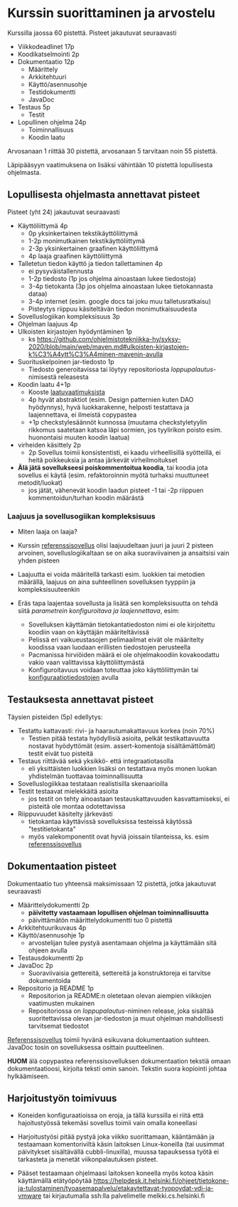 # Kurssin suorittaminen ja arvostelu

Kurssilla jaossa 60 pistettä. Pisteet jakautuvat seuraavasti

- Viikkodeadlinet 17p
- Koodikatselmointi 2p
- Dokumentaatio 12p
  - Määrittely
  - Arkkitehtuuri
  - Käyttö/asennusohje
  - Testidokumentti
  - JavaDoc
- Testaus 5p
  - Testit
- Lopullinen ohjelma 24p
  - Toiminnallisuus
  - Koodin laatu

Arvosanaan 1 riittää 30 pistettä, arvosanaan 5 tarvitaan noin 55 pistettä.

Läpipääsyyn vaatimuksena on lisäksi vähintään 10 pistettä lopullisesta ohjelmasta.

## Lopullisesta ohjelmasta annettavat pisteet

Pisteet (yht 24) jakautuvat seuraavasti

- Käyttöliittymä 4p
  - 0p yksinkertainen tekstikäyttöliittymä
  - 1-2p monimutkainen tekstikäyttöliittymä
  - 2-3p yksinkertainen graafinen käyttöliittymä
  - 4p laaja graafinen käyttöliittymä
- Talletetun tiedon käyttö ja tiedon tallettaminen 4p
  - ei pysyväistallennusta
  - 1-2p tiedosto (1p jos ohjelma ainoastaan lukee tiedostoja)
  - 3-4p tietokanta (3p jos ohjelma ainoastaan lukee tietokannasta dataa)
  - 3-4p internet (esim. google docs tai joku muu talletusratkaisu)
  - Pisteytys riippuu käsiteltävän tiedon monimutkaisuudesta
- Sovelluslogiikan kompleksisuus 3p
- Ohjelman laajuus 4p
- Ulkoisten kirjastojen hyödyntäminen 1p
  - ks https://github.com/ohjelmistotekniikka-hy/syksy-2020/blob/main/web/maven.md#ulkoisten-kirjastojen-k%C3%A4ytt%C3%A4minen-mavenin-avulla
- Suorituskelpoinen jar-tiedosto 1p
  - Tiedosto generoitavissa tai löytyy repositoriosta _loppupalautus_-nimisestä releasesta
- Koodin laatu 4+1p
  - Kooste [laatuvaatimuksista](https://github.com/ohjelmistotekniikka-hy/syksy-2020/blob/main/web/koodin_laatuvaatimukset.md)
  - 4p hyvät abstraktiot (esim. Design patternien kuten DAO hyödynnys), hyvä luokkarakenne, helposti testattava ja laajennettava, ei ilmeistä copypastea
  - +1p checkstylesäännöt kunnossa (muutama checkstyletyylin rikkomus saatetaan katsoa läpi sormien, jos tyylirikon poisto esim. huonontaisi muuten koodin laatua)
- virheiden käsittely 2p
  - 2p Sovellus toimii konsistentisti, ei kaadu virheellisillä syötteillä, ei heitä poikkeuksia ja antaa järkevät virheilmoitukset
- **Älä jätä sovellukseesi poiskommentoitua koodia**, tai koodia jota sovellus ei käytä (esim. refaktoroinnin myötä turhaksi muuttuneet metodit/luokat)
  - jos jätät, vähenevät koodin laadun pisteet -1 tai -2p riippuen kommentoidun/turhan koodin määrästä

### Laajuus ja sovellusogiikan kompleksisuus

- Miten laaja on laaja?
- Kurssin [referenssisovellus](https://github.com/mluukkai/OtmTodoApp) olisi laajuudeltaan juuri ja juuri 2 pisteen arvoinen, sovelluslogiikaltaan se on aika suoraviivainen ja ansaitsisi vain yhden pisteen
- Laajuutta ei voida määritellä tarkasti esim. luokkien tai metodien määrällä, laajuus on aina suhteellinen sovelluksen tyyppiin ja kompleksisuuteenkin
- Eräs tapa laajentaa sovellusta ja lisätä sen kompleksisuutta on tehdä siitä _parametrein konfiguroitava ja laajennettava_, esim:

  - Sovelluksen käyttämän tietokantatiedoston nimi ei ole kirjoitettu koodiin vaan on käyttäjän määriteltävissä
  - Pelissä eri vaikueustasojen pelimaailmat eivät ole määritelty koodissa vaan luodaan erillisten tiedostojen perusteella
  - Pacmanissa hirviöiden määrä ei ole ohjelmakoodiin kovakoodattu vakio vaan valittavissa käyttöliittymästä
  - Konfiguroitavuus voidaan toteuttaa joko käyttöliittymän tai [konfiguraatiotiedostojen](https://github.com/ohjelmistotekniikka-hy/syksy-2020/blob/main/web/java.md#sovelluksen-konfiguraatiot) avulla

## Testauksesta annettavat pisteet

Täysien pisteiden (5p) edellytys:

- Testattu kattavasti: rivi- ja haarautumakattavuus korkea (noin 70%)
  - Testien pitää testata hyödyllisiä asioita, pelkät testikattavuutta nostavat hyödyttömät (esim. assert-komentoja sisältämättömät) testit eivät tuo pisteitä
- Testaus riittävää sekä yksikkö- että integraatiotasolla
  - eli yksittäisten luokkien lisäksi on testattava myös monen luokan yhdistelmän tuottavaa toiminnallisuutta
- Sovelluslogiikkaa testataan realistisilla skenaarioilla
- Testit testaavat mielekkäitä asioita
  - jos testit on tehty ainoastaan testauskattavuuden kasvattamiseksi, ei pisteitä ole montaa odotettavissa
- Riippuvuudet käsitelty järkevästi
  - tietokantaa käyttävissä sovelluksissa testeissä käytössä "testitietokanta"
  - myös valekomponentit ovat hyviä joissain tilanteissa, ks. esim [referenssisovellus](https://github.com/mluukkai/OtmTodoApp/blob/master/src/test/java/todoapp/domain/TodoServiceUserTest.java#L8)

## Dokumentaation pisteet

Dokumentaatio tuo yhteensä maksimissaan 12 pistettä, jotka jakautuvat seuraavasti

- Määrittelydokumentti 2p
  - **päivitetty vastaamaan lopullisen ohjelman toiminnallisuutta**
  - päivittämätön määrittelydokumentti tuo 0 pistettä
- Arkkitehtuurikuvaus 4p
- Käyttö/asennusohje 1p
  - arvostelijan tulee pystyä asentamaan ohjelma ja käyttämään sitä ohjeen avulla
- Testausdokumentti 2p
- JavaDoc 2p
  - Suoraviivaisia gettereitä, settereitä ja konstruktoreja ei tarvitse dokumentoida
- Repositorio ja README 1p
  - Repositorion ja README:n oletetaan olevan aiempien viikkojen vaatimusten mukainen
  - Repositoriossa on _loppupalautus_-niminen release, joka sisältää suoritettavissa olevan jar-tiedoston ja muut ohjelman mahdollisesti tarvitsemat tiedostot

[Referenssisovellus](https://github.com/mluukkai/OtmTodoApp) toimii hyvänä esikuvana dokumentaation suhteen. JavaDoc tosin on sovelluksessa osittain puutteelinen.

**HUOM** älä copypastea referenssisovelluksen dokumentaation tekstiä omaan dokumentaatioosi, kirjoita teksti omin sanoin. Tekstin suora kopiointi johtaa hylkäämiseen.

## Harjoitustyön toimivuus

- Koneiden konfiguraatioissa on eroja, ja tällä kurssilla ei riitä että hajoitustyössä tekemäsi sovellus toimii vain omalla koneellasi

- Harjoitustyösi pitää pystyä joka viikko suorittamaan, kääntämään ja testaamaan komentoriviltä käsin laitoksen Linux-koneilla (tai uusimmat päivitykset sisältävällä cubbli-linuxilla), muussa tapauksessa työtä ei tarkasteta ja menetät viikonpalautuksen pisteet.

- Pääset testaamaan ohjelmaasi laitoksen koneella myös kotoa käsin käyttämällä etätyöpöytää https://helpdesk.it.helsinki.fi/ohjeet/tietokone-ja-tulostaminen/tyoasemapalvelu/etakaytettavat-tyopoydat-vdi-ja-vmware tai kirjautumalla ssh:lla palvelimelle melkki.cs.helsinki.fi
